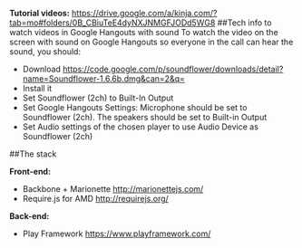 **Tutorial videos:** 
https://drive.google.com/a/kinja.com/?tab=mo#folders/0B_CBiuTeE4dyNXJNMGFJODd5WG8
##Tech info to watch videos in Google Hangouts with sound
To watch the video on the screen with sound on Google Hangouts so everyone in the call can hear the sound, you should:
- Download https://code.google.com/p/soundflower/downloads/detail?name=Soundflower-1.6.6b.dmg&can=2&q=
- Install it
- Set Soundflower (2ch) to Built-In Output
- Set Google Hangouts Settings: Microphone should be set to Soundflower (2ch). The speakers should be set to Built-in Output
- Set Audio settings of the chosen player to use Audio Device as Soundflower (2ch)

##The stack

**Front-end:**
- Backbone + Marionette http://marionettejs.com/
- Require.js for AMD http://requirejs.org/

**Back-end:**
- Play Framework https://www.playframework.com/


